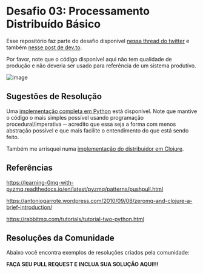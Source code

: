 # Desafio 03: Processamento Distribuído Básico

Esse repositório faz parte do desafio disponível [nessa thread do twitter](https://twitter.com/zanfranceschi/status/1554347725969182720) e também [nesse post de dev.to](https://dev.to/zanfranceschi/desafio-processamento-distribuido-basico-45ka).

Por favor, note que o código disponível aqui não tem qualidade de produção e não deveria ser usado para referência de um sistema produtivo.

![image](https://user-images.githubusercontent.com/1862567/182301007-223c6494-e8b5-4840-a9f9-821409fc8bed.png)

## Sugestões de Resolução

Uma [implementação completa em Python](./python/) está disponível. Note que mantive o código o mais simples possível usando programação procedural/imperativa ─ acredito que essa seja a forma com menos abstração possível e que mais facilite o entendimento do que está sendo feito.

Também me arrisquei numa [implementação do distribuidor em Clojure](./clojure/).


## Referências

https://learning-0mq-with-pyzmq.readthedocs.io/en/latest/pyzmq/patterns/pushpull.html

https://antoniogarrote.wordpress.com/2010/09/08/zeromq-and-clojure-a-brief-introduction/

https://rabbitmq.com/tutorials/tutorial-two-python.html

## Resoluções da Comunidade

Abaixo você encontra exemplos de resoluções criados pela comunidade:

**FAÇA SEU PULL REQUEST E INCLUA SUA SOLUÇÃO AQUI!!!**
